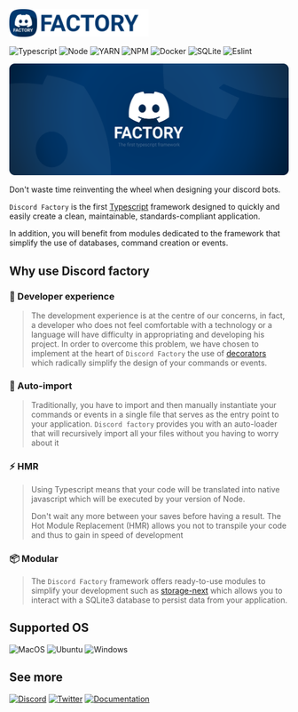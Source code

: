 <img height="50" src="https://raw.githubusercontent.com/DiscordFactory/.github/main/assets/logo-with-label.svg" alt="Discord Factory logo" />

![Typescript](https://img.shields.io/badge/TypeScript-007ACC?style=for-the-badge&logo=typescript&logoColor=white)
![Node](https://img.shields.io/badge/Node.js-339933?style=for-the-badge&logo=nodedotjs&logoColor=white)
![YARN](https://img.shields.io/badge/Yarn-2C8EBB?style=for-the-badge&logo=yarn&logoColor=white)
![NPM](https://img.shields.io/badge/npm-CB3837?style=for-the-badge&logo=npm&logoColor=white)
![Docker](https://img.shields.io/badge/Docker-2CA5E0?style=for-the-badge&logo=docker&logoColor=white)
![SQLite](https://img.shields.io/badge/SQLite-07405E?style=for-the-badge&logo=sqlite&logoColor=white)
![Eslint](https://img.shields.io/badge/eslint-3A33D1?style=for-the-badge&logo=eslint&logoColor=white)

![Discord factory banner](https://raw.githubusercontent.com/DiscordFactory/.github/main/assets/banner-rounded.svg)

Don't waste time reinventing the wheel when designing your discord bots.

`Discord Factory` is the first [Typescript](https://www.typescriptlang.org) framework designed to quickly and easily create a clean, maintainable, standards-compliant application.

In addition, you will benefit from modules dedicated to the framework that simplify the use of databases, command creation or events.

## Why use Discord factory

### 🎨 Developer experience
> The development experience is at the centre of our concerns, in fact, a developer who does not feel comfortable with a technology or a language will have difficulty in appropriating and developing his project.
> In order to overcome this problem, we have chosen to implement at the heart of `Discord Factory` the use of [decorators](https://www.typescriptlang.org/docs/handbook/decorators.html#class-decorators) which radically simplify the design of your commands or events.

### 📌 Auto-import
> Traditionally, you have to import and then manually instantiate your commands or events in a single file that serves as the entry point to your application.
> `Discord factory` provides you with an auto-loader that will recursively import all your files without you having to worry about it

### ⚡ HMR
> Using Typescript means that your code will be translated into native javascript which will be executed by your version of Node.
>
>Don't wait any more between your saves before having a result.
>The Hot Module Replacement (HMR) allows you not to transpile your code and thus to gain in speed of development

### 📦 Modular
> The `Discord Factory` framework offers ready-to-use modules to simplify your development
> such as [storage-next](https://github.com/DiscordFactory/storage-next) which allows you to interact
> with a SQLite3 database to persist data from your application.

## Supported OS
![MacOS](https://img.shields.io/badge/mac%20os-000000?style=for-the-badge&logo=apple&logoColor=white)
![Ubuntu](https://img.shields.io/badge/Linux-E95420?style=for-the-badge&logo=linux&logoColor=white)
![Windows](https://img.shields.io/badge/Windows-0078D6?style=for-the-badge&logo=windows&logoColor=white)

## See more

[![Discord](https://img.shields.io/badge/Discord-7289DA?style=for-the-badge&logo=discord&logoColor=white)](https://discord.gg/tQebEww8zG)
[![Twitter](https://img.shields.io/badge/Twitter-1DA1F2?style=for-the-badge&logo=twitter&logoColor=white)](https://twitter.com/factory_discord)
[![Documentation](	https://img.shields.io/badge/Documentation-00386F?style=for-the-badge&logo=gitbook&logoColor=white)](https://discord-factory.com)
